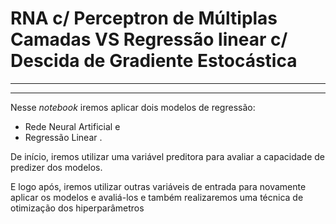 # RNA c/ Perceptron de Múltiplas Camadas VS Regressão linear c/ Descida de Gradiente Estocástica
---
---


Nesse _notebook_ iremos aplicar dois modelos de regressão:
- Rede Neural Artificial e 
- Regressão Linear .

De início, iremos utilizar uma variável preditora para avaliar a capacidade de predizer dos modelos.

E logo após, iremos utilizar outras variáveis de entrada para novamente aplicar os modelos e avaliá-los e também realizaremos uma técnica de otimização dos hiperparâmetros
